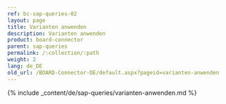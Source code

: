 ```yaml
---
ref: bc-sap-queries-02
layout: page
title: Varianten anwenden
description: Varianten anwenden
product: board-connector
parent: sap-queries
permalink: /:collection/:path
weight: 2
lang: de_DE
old_url: /BOARD-Connector-DE/default.aspx?pageid=varianten-anwenden
---
```

{% include _content/de/sap-queries/varianten-anwenden.md %}

